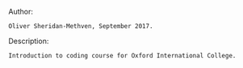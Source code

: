 Author:

    Oliver Sheridan-Methven, September 2017. 

Description:

    Introduction to coding course for Oxford International College.
